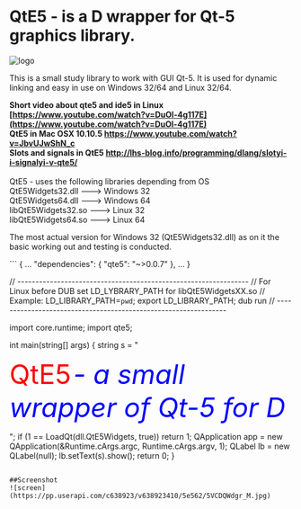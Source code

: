 # QtE5 - is a D wrapper for Qt-5 graphics library.

![logo](https://github.com/MGWL/QtE5/blob/master/ICONS/qte5.png)

This is a small study library to work with GUI Qt-5.
It is used for dynamic linking and easy in use on Windows 32/64 and Linux 32/64.

**Short video about qte5 and ide5 in Linux [https://www.youtube.com/watch?v=DuOl-4g117E](https://www.youtube.com/watch?v=DuOl-4g117E)**
<br>
**QtE5 in Mac OSX 10.10.5 https://www.youtube.com/watch?v=JbvUJwShN_c**
<br>
**Slots and signals in QtE5 http://lhs-blog.info/programming/dlang/slotyi-i-signalyi-v-qte5/**
<br>
<br>
QtE5 - uses the following libraries depending from OS<br>
    QtE5Widgets32.dll     --->  Windows 32<br>
    QtE5Widgets64.dll     --->  Windows 64<br>
    libQtE5Widgets32.so   --->  Linux   32<br>
    libQtE5Widgets64.so   --->  Linux   64<br>
<p>The most actual version for Windows 32 (QtE5Widgets32.dll) as on it the basic working out and testing is conducted.</p>   
```
{
	...
	"dependencies": { "qte5": "~>0.0.7"	},
	...
}

// ----------------------------------------------------------------
// For Linux before DUB set LD_LYBRARY_PATH for libQtE5WidgetsXX.so
// Example: LD_LIBRARY_PATH=`pwd`; export LD_LIBRARY_PATH; dub run 
// ----------------------------------------------------------------

import core.runtime;
import qte5;

int main(string[] args) {
	string s =	"<p><font size='34' color='red'>QtE5</font>
	<font size='34' color='blue'><i> - a small wrapper of Qt-5 for D</i></font></p>";
	if (1 == LoadQt(dll.QtE5Widgets, true)) return 1;
	QApplication app = new QApplication(&Runtime.cArgs.argc, Runtime.cArgs.argv, 1);
	QLabel lb = new QLabel(null);
	lb.setText(s).show();
	return 0;
}
```    
    
##Screenshot    
![screen](https://pp.userapi.com/c638923/v638923410/5e562/5VCDQWdgr_M.jpg)
